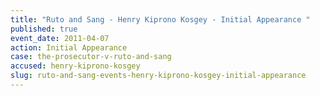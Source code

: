```yaml
---
title: "Ruto and Sang - Henry Kiprono Kosgey - Initial Appearance "
published: true
event_date: 2011-04-07
action: Initial Appearance
case: the-prosecutor-v-ruto-and-sang
accused: henry-kiprono-kosgey
slug: ruto-and-sang-events-henry-kiprono-kosgey-initial-appearance
---
```

